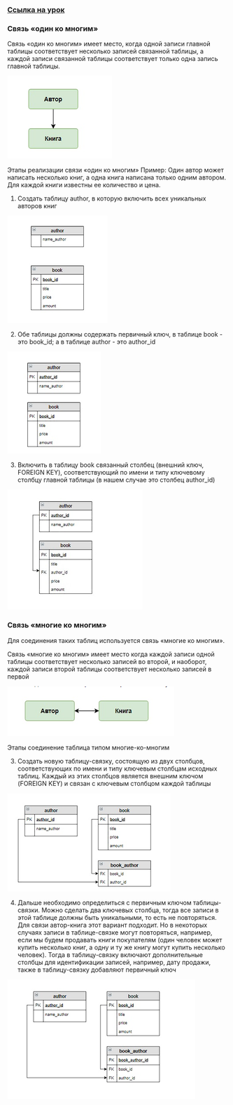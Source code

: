 ### [Ссылка на урок](https://stepik.org/lesson/308885/step/)

### Связь «один ко многим»

Связь «один ко многим» имеет место, когда одной записи главной таблицы соответствует несколько записей связанной таблицы, а каждой записи связанной таблицы соответствует только одна запись главной таблицы.

![Пример отношения Автора к таблице Книги](images/autor-into-book.png)


Этапы реализации связи «один ко многим»
Пример:
Один автор может написать несколько книг, а одна книга написана только одним автором. Для каждой книги известны ее количество и цена.

1. Создать таблицу author, в которую включить всех уникальных авторов книг

![Таблица author](images/autor.png)

2. Обе таблицы должны содержать первичный ключ, в таблице book - это book_id; а в таблице author - это author_id

![PK в таблице author](images/author_id.png)

3. Включить в таблицу book связанный столбец (внешний ключ, FOREIGN KEY), соответствующий по имени и типу ключевому столбцу главной таблицы (в нашем случае это столбец author_id)

![Связь таблицы author и book](images/result.png)


### Связь «многие ко многим»
Для соединения таких таблиц используется связь «многие ко многим».

Связь «многие ко многим» имеет место когда каждой записи одной таблицы соответствует несколько записей во второй, и наоборот, каждой записи второй таблицы соответствует несколько записей в первой

![Связь многие-ко-многим](images/many-to-many.png)

Этапы соединение таблица типом многие-ко-многим

3. Создать новую таблицу-связку, состоящую из двух столбцов, соответствующих по имени и типу ключевым столбцам исходных таблиц. Каждый из этих столбцов является внешним ключом (FOREIGN KEY)  и связан с ключевым столбцом каждой таблицы

![Использование таблицы связки](images/book-author.png)

4. Дальше необходимо определиться с первичным ключом таблицы-связки. Можно сделать два ключевых столбца, тогда все записи в этой таблице должны быть уникальными, то есть не повторяться. Для связи автор-книга этот вариант подходит. Но в некоторых случаях записи в таблице-связке могут повторяться, например, если мы будем продавать книги покупателям (один человек может купить несколько книг, а одну и ту же книгу могут купить несколько человек). Тогда в таблицу-связку включают дополнительные столбцы для идентификации записей, например, дату продажи,  также в таблицу-связку добавляют первичный ключ

![Уникальный ключ к таблице связке](images/book-author-result.png)